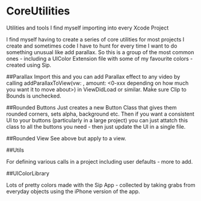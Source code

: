# CoreUtilities
Utilities and tools I find myself importing into every Xcode Project

I find myself having to create a series of core utilities for most projects I create and sometimes code I have to hunt for every time I want to do something unusual like add parallax. So this is a group of the most common ones - including a UIColor Extension file with some of my favourite colors - created using Sip.

##Parallax
Import this and you can add Parallax effect to any video by calling addParallaxToView(vw: <yourview>, amount: <0-xxx depending on how much you want it to move about>) in ViewDidLoad or similar. Make sure Clip to Bounds is unchecked.
  
##Rounded Buttons
Just creates a new Button Class that gives them rounded corners, sets alpha, background etc. Then if you want a consistent UI to your buttons (particularly in a large project) you can just attatch this class to all the buttons you need - then just update the UI in a single file.

##Rounded View
See above but apply to a view.

##Utils 

For defining various calls in a project including user defaults - more to add.

##UIColorLibrary

Lots of pretty colors made with the Sip App - collected by taking grabs from everyday objects using the iPhone version of the app.
